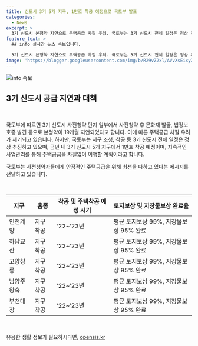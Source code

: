 ```yaml
---
title: 신도시 3기 5개 지구, 1만호 착공 예정으로 국토부 발표
categories:
  - News
excerpt: >
  3기 신도시 본청약 지연으로 주택공급 차질 우려. 국토부는 3기 신도시 전체 일정은 정상 추진하겠다고 밝힘. 올해 5개 지구에서 1만호 착공 예정. 인천계양, 하남교산, 고양창릉, 남양주왕숙, 부천대장의 지구착공 및 연내 주택착공 예정. 평균 토지보상 99%, 지장물보상 95% 완료. 사진의 경우 제3자에게 저작권이 있으므로 사용불가. <자료출처=정책브리핑 www.korea.kr>
feature_text: >
  ## info 실시간 뉴스 속보입니다.

  3기 신도시 본청약 지연으로 주택공급 차질 우려. 국토부는 3기 신도시 전체 일정은 정상 추진하겠다고 밝힘. 올해 5개 지구에서 1만호 착공 예정. 인천계양, 하남교산, 고양창릉, 남양주왕숙, 부천대장의 지구착공 및 연내 주택착공 예정. 평균 토지보상 99%, 지장물보상 95% 완료. 사진의 경우 제3자에게 저작권이 있으므로 사용불가. <자료출처=정책브리핑 www.korea.kr>
image: 'https://blogger.googleusercontent.com/img/b/R29vZ2xl/AVvXsEixyZcFfHzMRdzZMjFBmAUKJYCLCGyLL1o632UiGVXcaFdKo_bkvkuCioo0uUKlGfBVcT3P84aROyZIXSBEx3Aw5nCQ3pTgDom1WDC4m8eifvWiAmWEEVb4x6G_l8C0QH225ldMjyaFvpxGEBGNO37VmDTDMHGhJPq73UglMfDca1-0aw/s1600/blogspot.png'
---
```


<p><img src="https://blogger.googleusercontent.com/img/b/R29vZ2xl/AVvXsEixyZcFfHzMRdzZMjFBmAUKJYCLCGyLL1o632UiGVXcaFdKo_bkvkuCioo0uUKlGfBVcT3P84aROyZIXSBEx3Aw5nCQ3pTgDom1WDC4m8eifvWiAmWEEVb4x6G_l8C0QH225ldMjyaFvpxGEBGNO37VmDTDMHGhJPq73UglMfDca1-0aw/s1600/blogspot.png" alt="info 속보" /></p>

<h2 data-ke-size="size26">3기 신도시 공급 지연과 대책</h2>

<p data-ke-size="size16">&nbsp;</p>

<p>국토부에 따르면 3기 신도시 사전청약 단지 일부에서 사전청약 후 문화재 발굴, 법정보호종 발견 등으로 본청약이 19개월 지연되었다고 합니다. 이에 따른 주택공급 차질 우려가 제기되고 있습니다. 하지만, 국토부는 지구 조성, 착공 등 3기 신도시 전체 일정은 정상 추진하고 있으며, 금년 내 3기 신도시 5개 지구에서 1만호 착공 예정이며, 지속적인 사업관리를 통해 주택공급을 차질없이 이행할 계획이라고 합니다.</p>

<p>국토부는 사전청약자들에게 안정적인 주택공급을 위해 최선을 다하고 있다는 메시지를 전달하고 있습니다.</p>

<p data-ke-size="size16">&nbsp;</p>

<table>
    <thead>
        <tr>
            <th>지구</th>
            <th>홈종</th>
            <th>착공 및 주택착공 예정 시기</th>
            <th>토지보상 및 지장물보상 완료율</th>
        </tr>
    </thead>
    <tbody>
        <tr>
            <td>인천계양</td>
            <td>지구착공</td>
            <td>‘22~’23년</td>
            <td>평균 토지보상 99%, 지장물보상 95% 완료</td>
        </tr>
        <tr>
            <td>하남교산</td>
            <td>지구착공</td>
            <td>‘22~’23년</td>
            <td>평균 토지보상 99%, 지장물보상 95% 완료</td>
        </tr>
        <tr>
            <td>고양창릉</td>
            <td>지구착공</td>
            <td>‘22~’23년</td>
            <td>평균 토지보상 99%, 지장물보상 95% 완료</td>
        </tr>
        <tr>
            <td>남양주왕숙</td>
            <td>지구착공</td>
            <td>‘22~’23년</td>
            <td>평균 토지보상 99%, 지장물보상 95% 완료</td>
        </tr>
        <tr>
            <td>부천대장</td>
            <td>지구착공</td>
            <td>‘22~’23년</td>
            <td>평균 토지보상 99%, 지장물보상 95% 완료</td>
        </tr>
    </tbody>
</table>

<p data-ke-size="size16">&nbsp;</p>

유용한 생활 정보가 필요하시다면, <a href="https://opensis.kr" rel="dofollow">opensis.kr</a>


